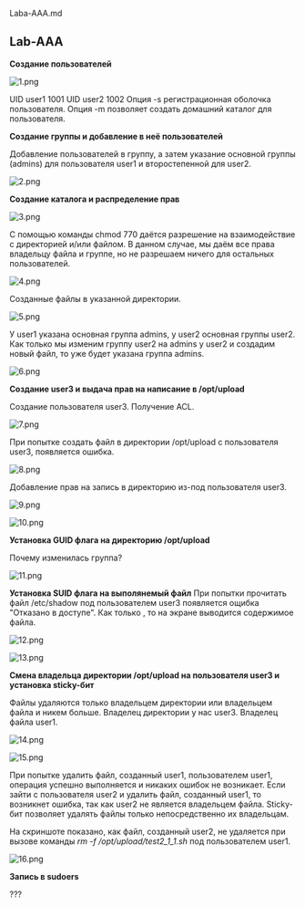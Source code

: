 Laba-AAA.md

## Lab-AAA

**Создание пользователей**

![1.png](../images/1.png)

UID user1 1001
UID user2 1002
Опция -s регистрационная оболочка пользователя.
Опция -m позволяет создать домашний каталог для пользователя.

**Создание группы и добавление в неё пользователей**

Добавление пользователей в группу, а затем указание основной группы (admins) для пользователя user1 и второстепенной для user2.

![2.png](../images/2.png)

**Создание каталога и распределение прав**

![3.png](../images/3.png)

С помощью команды chmod 770 даётся разрешение на взаимодействие с директорией и/или файлом. В данном случае, мы даём все права владельцу файла и группе, но не разрешаем ничего для остальных пользователей.

![4.png](../images/4.png)

Созданные файлы в указанной директории.

![5.png](../images/5.png)

У user1 указана основная группа admins, у user2 основная группы user2. Как только мы изменим группу user2 на admins у user2 и создадим новый файл, то уже будет указана группа admins.

![6.png](../images/6.png)

**Создание user3 и выдача прав на написание в /opt/upload**

Создание пользователя user3. Получение ACL.

![7.png](../images/7.png)

При попытке создать файл в директории /opt/upload с пользователя user3, появляется ошибка.

![8.png](../images/8.png)

Добавление прав на запись в директорию из-под пользователя user3.

![9.png](../images/9.png)

![10.png](../images/10.png)

**Установка GUID флага на директорию /opt/upload**

Почему изменилась группа?

![11.png](../images/11.png)

**Установка SUID флага на выполянемый файл**
При попытки прочитать файл /etc/shadow под пользователем user3 появляется ощибка "Отказано в доступе". Как только , то на экране выводится содержимое файла.

![12.png](../images/12.png)

![13.png](../images/13.png)

**Смена владельца директории /opt/upload на пользователя user3 и установка sticky-бит**

Файлы удаляются только владельцем директории или владельцем файла и никем больше. Владелец директории у нас user3. Владелец файла user1.

![14.png](../images/14.png)

![15.png](../images/15.png)

При попытке удалить файл, созданный user1, пользователем user1, операция успешно выполняется и никаких ошибок не возникает. Если зайти с пользователя user2 и удалить файл, созданный user1, то возникнет ошибка, так как user2 не является владельцем файла. Sticky-бит позволяет удалять файлы только непосредственно их владельцам. 

На скриншоте показано, как файл, созданный user2, не удаляется при вызове команды *rm -f /opt/upload/test2_1_1.sh* под пользователем user1.

![16.png](../images/16.png)

**Запись в sudoers**



???


